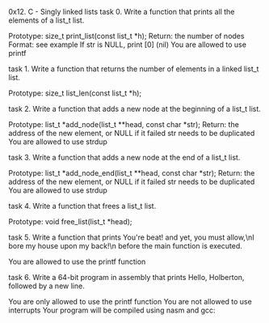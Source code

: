 0x12. C - Singly linked lists
task 0. Write a function that prints all the elements of a list_t list.

Prototype: size_t print_list(const list_t *h);
Return: the number of nodes
Format: see example
If str is NULL, print [0] (nil)
You are allowed to use printf

task 1. Write a function that returns the number of elements in a linked list_t list.

Prototype: size_t list_len(const list_t *h);

task 2. Write a function that adds a new node at the beginning of a list_t list.

Prototype: list_t *add_node(list_t **head, const char *str);
Return: the address of the new element, or NULL if it failed
str needs to be duplicated
You are allowed to use strdup

task 3. Write a function that adds a new node at the end of a list_t list.

Prototype: list_t *add_node_end(list_t **head, const char *str);
Return: the address of the new element, or NULL if it failed
str needs to be duplicated
You are allowed to use strdup

task 4. Write a function that frees a list_t list.

Prototype: void free_list(list_t *head);

task 5. Write a function that prints You're beat! and yet, you must allow,\nI bore my house upon my back!\n before the main function is executed.

You are allowed to use the printf function

task 6. Write a 64-bit program in assembly that prints Hello, Holberton, followed by a new line.

You are only allowed to use the printf function
You are not allowed to use interrupts
Your program will be compiled using nasm and gcc:
